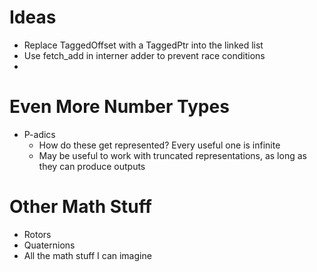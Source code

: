 
# Ideas

- Replace TaggedOffset with a TaggedPtr into the linked list
- Use fetch_add in interner adder to prevent race conditions
- 

# Even More Number Types

- P-adics
  - How do these get represented? Every useful one is infinite
  - May be useful to work with truncated representations, as long as they can produce outputs

# Other Math Stuff

- Rotors
- Quaternions
- All the math stuff I can imagine
